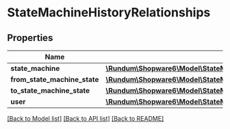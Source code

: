 # StateMachineHistoryRelationships

## Properties
Name | Type | Description | Notes
------------ | ------------- | ------------- | -------------
**state_machine** | [**\Rundum\Shopware6\Model\StateMachineHistoryRelationshipsStateMachine**](StateMachineHistoryRelationshipsStateMachine.md) |  | [optional] 
**from_state_machine_state** | [**\Rundum\Shopware6\Model\StateMachineHistoryRelationshipsFromStateMachineState**](StateMachineHistoryRelationshipsFromStateMachineState.md) |  | [optional] 
**to_state_machine_state** | [**\Rundum\Shopware6\Model\StateMachineHistoryRelationshipsToStateMachineState**](StateMachineHistoryRelationshipsToStateMachineState.md) |  | [optional] 
**user** | [**\Rundum\Shopware6\Model\StateMachineHistoryRelationshipsUser**](StateMachineHistoryRelationshipsUser.md) |  | [optional] 

[[Back to Model list]](../../README.md#documentation-for-models) [[Back to API list]](../../README.md#documentation-for-api-endpoints) [[Back to README]](../../README.md)

